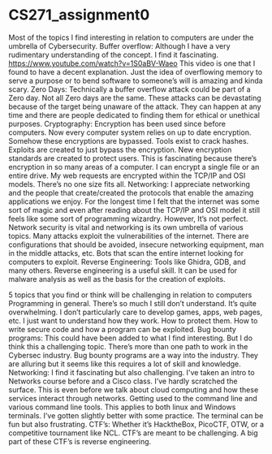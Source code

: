 # CS271_assignment0


Most of the topics I find interesting in relation to computers are under the umbrella of Cybersecurity.
Buffer overflow: Although I have a very rudimentary understanding of the concept. I find it fascinating. https://www.youtube.com/watch?v=1S0aBV-Waeo This video is one that I found to have a decent explanation. Just the idea of overflowing memory to serve a purpose or to bend software to someone’s will is amazing and kinda scary.
Zero Days: Technically a buffer overflow attack could be part of a Zero day. Not all Zero days are the same. These attacks can be devastating because of the target being unaware of the attack. They can happen at any time and there are people dedicated to finding them for ethical or unethical purposes.
Cryptography: Encryption has been used since before computers. Now every computer system relies on up to date encryption. Somehow these encryptions are bypassed. Tools exist to crack hashes. Exploits are created to just bypass the encryption. New encryption standards are created to protect users. This is fascinating because there’s encryption in so many areas of a computer. I can encrypt a single file or an entire drive. My web requests are encrypted within the TCP/IP and OSI models. There’s no one size fits all. 
Networking: I appreciate networking and the people that create/created the protocols that enable the amazing applications we enjoy. For the longest time I felt that the internet was some sort of magic and even after reading about the TCP/IP and OSI model it still feels like some sort of programming wizardry. However, It’s not perfect. Network security is vital and networking is its own umbrella of various topics. Many attacks exploit the vulnerabilities of the internet. There are configurations that should be avoided, insecure networking equipment, man in the middle attacks, etc. Bots that scan the entire internet looking for computers to exploit.
Reverse Engineering: Tools like Ghidra, GDB, and many others. Reverse engineering is a useful skill. It can be used for malware analysis as well as the basis for the creation of exploits.  


5 topics that you find or think will be challenging in relation to computers
Programming in general. There’s so much I still don’t understand. It’s quite overwhelming. I don’t particularly care to develop games, apps, web pages, etc. I just want to understand how they work. How to protect them. How to write secure code and how a program can be exploited. 
Bug bounty programs: This could have been added to what I find interesting. But I do think this a challenging topic. There’s more than one path to work in the Cybersec industry. Bug bounty programs are a way into the industry. They are alluring but it seems like this requires a lot of skill and knowledge. 
Networking: I find it fascinating but also challenging. I've taken an intro to Networks course before and a Cisco class. I’ve hardly scratched the surface. This is even before we talk about cloud computing and how these services interact through networks. 
Getting used to the command line and various command line tools. This applies to both linux and Windows terminals. I've gotten slightly better with some practice. The terminal can be fun but also frustrating.
CTF’s: Whether it’s HacktheBox, PicoCTF, OTW, or a competitive tournament like NCL. CTF’s are meant to be challenging. A big part of these CTF’s is reverse engineering. 
